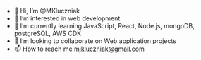 - 👋 Hi, I’m @MKluczniak
- 👀 I’m interested in web development
- 🌱 I’m currently learning JavaScript, React, Node.js, mongoDB, postgreSQL, AWS CDK
- 💞️ I’m looking to collaborate on Web application projects
- 📫 How to reach me mjkluczniak@gmail.com

<!---
MKluczniak/MKluczniak is a ✨ special ✨ repository because its `README.md` (this file) appears on your GitHub profile.
You can click the Preview link to take a look at your changes.
--->
